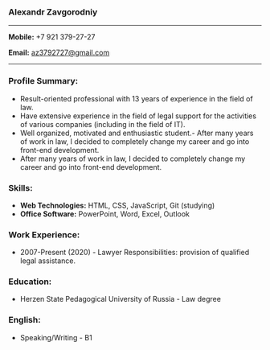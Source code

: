 ### Alexandr Zavgorodniy

---

**Mobile:** +7 921 379-27-27

**Email:** az3792727@gmail.com

---

### Profile Summary: 
- Result-oriented professional with 13 years of experience in the field of law.
- Have extensive experience in the field of legal support for the activities of various companies (including in the field of IT).
- Well organized, motivated and enthusiastic student.- After many years of work in law, I decided to completely change my career and go into front-end development.
- After many years of work in law, I decided to completely change my career and go into front-end development.




### Skills:
- **Web Technologies:** HTML, CSS, JavaScript, Git (studying)
- **Office Software:** PowerPoint, Word, Excel, Outlook




### Work Experience:
- 2007-Present (2020) - Lawyer
Responsibilities: provision of qualified legal assistance.




### Education:
* Herzen State Pedagogical University of Russia - Law degree




### English: 
* Speaking/Writing - B1


